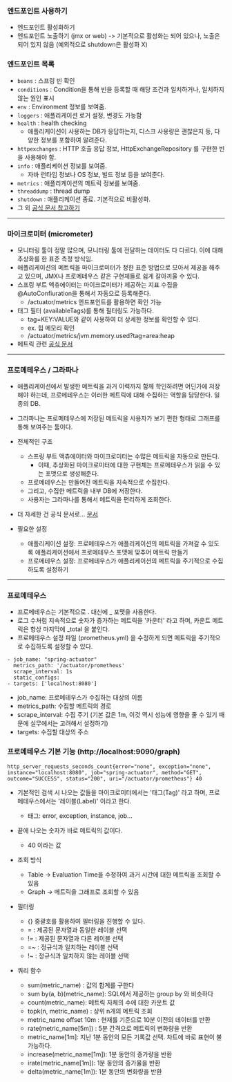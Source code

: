 ### 엔드포인트 사용하기
- 엔드포인트 활성화하기 
- 엔드포인트 노출하기 (jmx or web)
-> 기본적으로 활성화는 되어 있으나, 노출은 되어 있지 않음 (예외적으로 shutdown은 활성화 X)

### 엔드포인트 목록
- `beans` : 스프링 빈 확인
- `conditions` : Condition을 통해 빈을 등록할 때 해당 조건과 일치하거나, 일치하지 않는 원인 표시
- `env` : Environment 정보를 보여줌.
- `loggers` : 애플리케이션 로거 설정, 변경도 가능함
- `health` : health checking
  - 애플리케이션이 사용하는 DB가 응답하는지, 디스크 사용량은 괜찮은지 등, 다양한 정보를 포함하여 알려준다.
- `httpexchanges` : HTTP 호출 응답 정보, HttpExchangeRepository 를 구현한 빈을 사용해야 함.
- `info` : 애플리케이션 정보를 보여줌.
  - 자바 런타임 정보나 OS 정보, 빌드 정보 등을 보여준다.
- `metrics` : 애플리케이션의 메트릭 정보를 보여줌.
- `threaddump` : thread dump
- `shutdown` : 애플리케이션 종료. 기본적으로 비활성화.
- 그 외 [공식 문서 참고하기](https://docs.spring.io/spring-boot/docs/current/reference/html/actuator.html#actuator.endpoints)

---

### 마이크로미터 (micrometer)
- 모니터링 툴이 정말 많으며, 모니터링 툴에 전달하는 데이터도 다 다르다. 이에 대해 추상화를 한 표준 측정 방식임.
- 애플리케이션의 메트릭을 마이크로미터가 정한 표준 방법으로 모아서 제공을 해주고 있으며, JMX나 프로메테우스 같은 구현체들로 쉽게 갈아끼울 수 있다.
- 스프링 부트 액츄에이터는 마이크로미터가 제공하는 지표 수집을 @AutoConfiuration을 통해서 자동으로 등록해준다.
  - /actuator/metrics 엔드포인트를 활용하면 확인 가능
- 태그 필터 (availableTags)를 통해 필터링도 가능하다.
  - tag=KEY:VALUE와 같이 사용하여 더 상세한 정보를 확인할 수 있다.
  - ex. 힙 메모리 확인
  - /actuator/metrics/jvm.memory.used?tag=area:heap
- 메트릭 관련 [공식 문서](https://docs.spring.io/spring-boot/docs/current/reference/html/actuator.html#actuator.metrics.supported)
---

### 프로메테우스 / 그라파나
- 애플리케이션에서 발생한 메트릭을 과거 이력까지 함께 학인하려면 어딘가에 저장해야 하는데, 프로메테우스는 이러한 메트릭에 대해 수집하는 역할을 담당한다. 일종의 DB.
- 그라파나는 프로메테우스에 저장된 메트릭을 사용자가 보기 편한 형태로 그래프를 통해 보여주는 툴이다.

- 전체적인 구조
  - 스프링 부트 액츄에이터와 마이크로미터는 수많은 메트릭을 자동으로 만든다.
    - 이때, 추상화된 마이크로미터에 대한 구현체는 프로메테우스가 읽을 수 있는 포맷으로 생성해준다.
  - 프로메테우스는 만들어진 메트릭을 지속적으로 수집한다.
  - 그리고, 수집한 메트릭을 내부 DB에 저장한다.
  - 사용자는 그라파나를 통해서 메트릭을 편리하게 조회한다.
- 더 자세한 건 공식 문서로... [문서](https://prometheus.io/docs/introduction/overview/)

- 필요한 설정
  - 애플리케이션 설정: 프로메테우스가 애플리케이션의 메트릭을 가져갈 수 있도록 애플리케이션에서 프로메테우스 포맷에 맞추어 메트릭 만들기
  - 프로메테우스 설정: 프로메테우스가 애플리케이션의 메트릭을 주기적으로 수집하도록 설정하기

---

### 프로메테우스
- 프로메테우스는 기본적으로 . 대신에 _ 포맷을 사용한다.
- 로그 수처럼 지속적으로 숫자가 증가하는 메트릭을 '카운터' 라고 하며, 카운트 메트릭은 항상 마지막에 _total 을 붙인다.
- 프로메테우스 설정 파일 (prometheus.yml) 을 수정하게 되면 메트릭을 주기적으로 수집하도록 설정할 수 있다.
```
- job_name: "spring-actuator"
  metrics_path: '/actuator/prometheus'
  scrape_interval: 1s
  static_configs:
- targets: ['localhost:8080']
```
- job_name: 프로메테우스가 수집하는 대상의 이름
- metrics_path: 수집할 메트릭의 경로
- scrape_interval: 수집 주기 (기본 값은 1m, 이것 역시 성능에 영향을 줄 수 있기 때문에 실무에서는 고려해서 설정하기)
- targets: 수집할 대상의 주소


### 프로메테우스 기본 기능 (http://localhost:9090/graph)
```
http_server_requests_seconds_count{error="none", exception="none", instance="localhost:8080", job="spring-actuator", method="GET", outcome="SUCCESS", status="200", uri="/actuator/prometheus"} 40
```
- 기본적인 검색 시 나오는 값들을 마이크로미터에서는 '태그(Tag)' 라고 하며, 프로메테우스에서는 '레이블(Label)' 이라고 한다.
  - 태그: error, exception, instance, job...
- 끝에 나오는 숫자가 바로 메트릭의 값이다.
  - 40 이라는 값


- 조회 방식
  - Table -> Evaluation Time을 수정하여 과거 시간에 대한 메트릭을 조회할 수 있음
  - Graph -> 메트릭을 그래프로 조회할 수 있음


- 필터링
  - {} 중괄호를 활용하여 필터링을 진행할 수 있다.
  - = : 제공된 문자열과 동일한 레이블 선택
  - != : 제공된 문자열과 다른 레이블 선택
  - =~ : 정규식과 일치하는 레이블 선택
  - !~ : 정규식과 일치하지 않는 레이블 선택


- 쿼리 함수
  - sum(metric_name) : 값의 합계를 구한다
  - sum by(a, b)(metric_name): SQL에서 제공하는 group by 와 비슷하다
  - count(metric_name): 메트릭 자체의 수에 대한 카운트 값
  - topk(n, metric_name) : 상위 n개의 메트릭 조회
  - metric_name offset 10m : 현재를 기준으로 10분 이전의 데이터를 반환
  - rate(metric_name[5m]) : 5분 간격으로 메트릭의 변화량을 반환
  - metric_name[1m]: 지난 1분 동안의 모든 기록값 선택. 차트에 바로 표현이 불가능하다.
  - increase(metric_name[1m]): 1분 동안의 증가량을 반환
  - irate(metric_name[1m]): 1분 동안의 증가율을 반환
  - delta(metric_name[1m]): 1분 동안의 변화량을 반환
